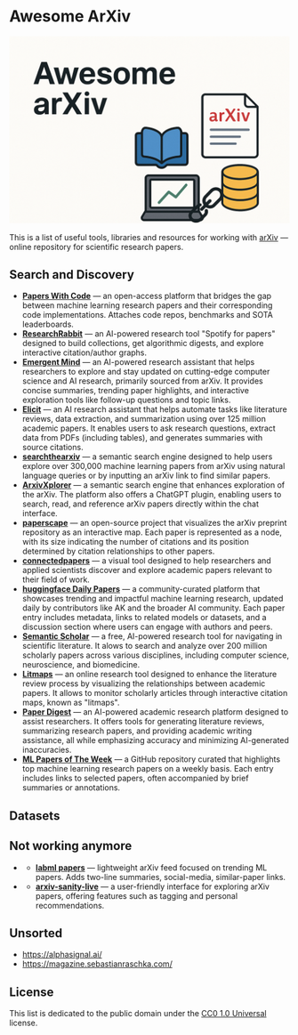# Awesome ArXiv

![](awesome-arxiv.png)

This is a list of useful tools, libraries and resources for working with [arXiv](https://arxiv.org/) — online repository for scientific research papers.

## Search and Discovery

* **[Papers With Code](https://paperswithcode.com/)** — an open-access platform that bridges the gap between machine learning research papers and their corresponding code implementations. Attaches code repos, benchmarks and SOTA leaderboards.
* **[ResearchRabbit](https://www.researchrabbit.ai/)** — an AI-powered research tool "Spotify for papers" designed to build collections, get algorithmic digests, and explore interactive citation/author graphs.
* **[Emergent Mind](https://www.emergentmind.com/)** — an AI-powered research assistant that helps researchers to explore and stay updated on cutting-edge computer science and AI research, primarily sourced from arXiv. It provides concise summaries, trending paper highlights, and interactive exploration tools like follow-up questions and topic links.
* **[Elicit](https://elicit.com)** — an AI research assistant that helps automate tasks like literature reviews, data extraction, and summarization using over 125 million academic papers. It enables users to ask research questions, extract data from PDFs (including tables), and generates summaries with source citations.
* **[searchthearxiv](https://github.com/augustwester/searchthearxiv)** — a semantic search engine designed to help users explore over 300,000 machine learning papers from arXiv using natural language queries or by inputting an arXiv link to find similar papers.
* **[ArxivXplorer](https://arxivxplorer.com/)** — a semantic search engine that enhances exploration of the arXiv. The platform also offers a ChatGPT plugin, enabling users to search, read, and reference arXiv papers directly within the chat interface.
* **[paperscape](https://github.com/paperscape)** — an open-source project that visualizes the arXiv preprint repository as an interactive map. Each paper is represented as a node, with its size indicating the number of citations and its position determined by citation relationships to other papers.
* **[connectedpapers](https://www.connectedpapers.com/)** — a visual tool designed to help researchers and applied scientists discover and explore academic papers relevant to their field of work.
* **[huggingface Daily Papers](https://huggingface.co/papers)** — a community-curated platform that showcases trending and impactful machine learning research, updated daily by contributors like AK and the broader AI community. Each paper entry includes metadata, links to related models or datasets, and a discussion section where users can engage with authors and peers.
* **[Semantic Scholar](https://www.semanticscholar.org/)** — a free, AI-powered research tool for navigating in scientific literature. It alows to search and analyze over 200 million scholarly papers across various disciplines, including computer science, neuroscience, and biomedicine.
* **[Litmaps](https://www.litmaps.com/)** — an online research tool designed to enhance the literature review process by visualizing the relationships between academic papers. It allows to monitor scholarly articles through interactive citation maps, known as "litmaps".
* **[Paper Digest](https://www.paperdigest.org/)** — an AI-powered academic research platform designed to assist researchers. It offers tools for generating literature reviews, summarizing research papers, and providing academic writing assistance, all while emphasizing accuracy and minimizing AI-generated inaccuracies.
* **[ML Papers of The Week](https://github.com/dair-ai/ML-Papers-of-the-Week)** — a GitHub repository curated that highlights top machine learning research papers on a weekly basis. Each entry includes links to selected papers, often accompanied by brief summaries or annotations.

## Datasets

## Not working anymore

* * **[labml papers](https://papers.labml.ai/)** — lightweight arXiv feed focused on trending ML papers. Adds two-line summaries, social-media, similar-paper links.
* * **[arxiv-sanity-live](https://github.com/karpathy/arxiv-sanity-lite)** — a user-friendly interface for exploring arXiv papers, offering features such as tagging and personal recommendations.

## Unsorted
* https://alphasignal.ai/
* https://magazine.sebastianraschka.com/

## License

This list is dedicated to the public domain under the [CC0 1.0 Universal](https://creativecommons.org/publicdomain/zero/1.0/) license.